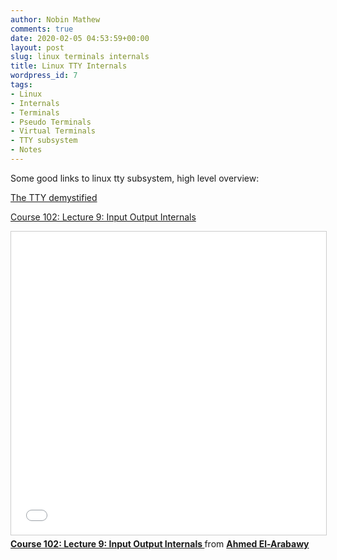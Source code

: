 ```yaml
---
author: Nobin Mathew
comments: true
date: 2020-02-05 04:53:59+00:00
layout: post
slug: linux terminals internals
title: Linux TTY Internals
wordpress_id: 7
tags:
- Linux
- Internals
- Terminals
- Pseudo Terminals
- Virtual Terminals
- TTY subsystem
- Notes
---
```


Some good links to linux tty subsystem, high level overview:

[The TTY demystified](https://www.linusakesson.net/programming/tty/)

[Course 102: Lecture 9: Input Output Internals](https://www.slideshare.net/a_elarabawy/c-102-lec09inputoutputinternals)

<iframe src="//www.slideshare.net/slideshow/embed_code/key/or73rPXmox52nD" width="595" height="485" frameborder="0" marginwidth="0" marginheight="0" scrolling="no" style="border:1px solid #CCC; border-width:1px; margin-bottom:5px; max-width: 100%;" allowfullscreen> </iframe> <div style="margin-bottom:5px"> <strong> <a href="//www.slideshare.net/a_elarabawy/c-102-lec09inputoutputinternals" title="Course 102: Lecture 9: Input Output Internals " target="_blank">Course 102: Lecture 9: Input Output Internals </a> </strong> from <strong><a href="https://www.slideshare.net/a_elarabawy" target="_blank">Ahmed El-Arabawy</a></strong> </div>

